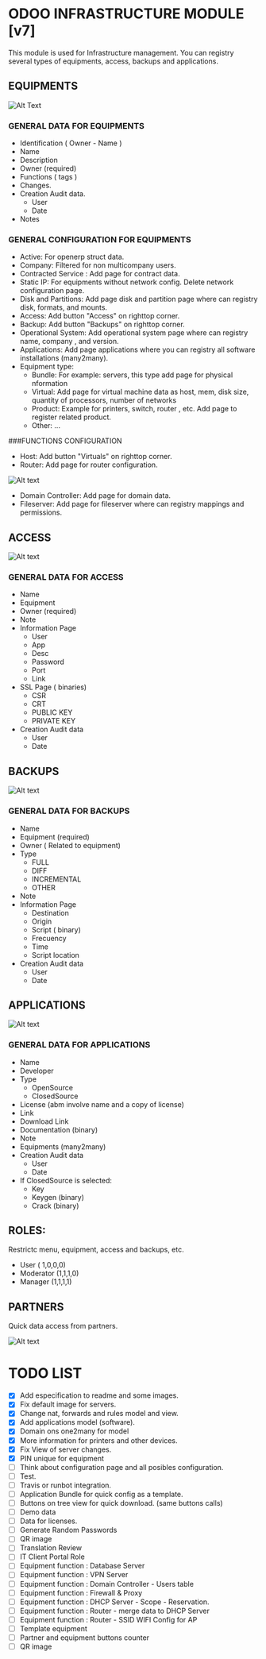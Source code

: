 # ODOO INFRASTRUCTURE MODULE [v7]

This module is used for Infrastructure management. You can registry several types of equipments, access, backups and applications.


## EQUIPMENTS

![Alt Text](/docs/img/server_example.jpg?raw=true "Server Example")

### GENERAL DATA FOR EQUIPMENTS
* Identification ( Owner - Name )
* Name
* Description
* Owner (required)
* Functions ( tags )
* Changes.
* Creation Audit data.
  * User
  * Date
* Notes

### GENERAL CONFIGURATION FOR EQUIPMENTS
* Active: For openerp struct data.
* Company: Filtered for non multicompany users.
* Contracted Service : Add page for contract data.
* Static IP: For equipments without network config. Delete network configuration page.
* Disk and Partitions: Add page disk and partition page where can registry disk, formats, and mounts.
* Access: Add button "Access" on righttop corner.
* Backup: Add button "Backups" on righttop corner.
* Operational System: Add operational system page where can registry name, company , and version.
* Applications: Add page applications where you can registry all software installations (many2many).
* Equipment type:
  * Bundle: For example: servers, this type add page for physical nformation
  * Virtual: Add page for virtual machine data as host, mem, disk size, quantity of processors, number of networks
  * Product: Example for printers, switch, router , etc. Add page to register related product.
  * Other: ...


###FUNCTIONS CONFIGURATION

* Host: Add button "Virtuals" on righttop corner.
* Router: Add page for router configuration.

![Alt text](/docs/img/router_example.jpg?raw=true "Router Example")

* Domain Controller: Add page for domain data.
* Fileserver: Add page for fileserver where can registry mappings and permissions.


## ACCESS

![Alt text](/docs/img/access_example.jpg?raw=true "Access Example")

### GENERAL DATA FOR ACCESS
* Name
* Equipment
* Owner (required)
* Note
* Information Page
  * User
  * App
  * Desc
  * Password
  * Port
  * Link
* SSL Page ( binaries)
  * CSR
  * CRT
  * PUBLIC KEY
  * PRIVATE KEY
* Creation Audit data
  * User
  * Date


## BACKUPS

![Alt text](/docs/img/backup_example.jpg?raw=true "Backup Example")

### GENERAL DATA FOR BACKUPS
* Name
* Equipment (required)
* Owner ( Related to equipment)
* Type
  * FULL
  * DIFF
  * INCREMENTAL
  * OTHER
* Note
* Information Page
  * Destination
  * Origin
  * Script ( binary)
  * Frecuency
  * Time
  * Script location
* Creation Audit data
  * User
  * Date

## APPLICATIONS

![Alt text](/docs/img/application_example.jpg?raw=true "Application Example")

### GENERAL DATA FOR APPLICATIONS
* Name
* Developer
* Type
  * OpenSource
  * ClosedSource
* License (abm involve name and a copy of license)
* Link
* Download Link
* Documentation (binary)
* Note
* Equipments (many2many)
* Creation Audit data
  * User
  * Date
* If ClosedSource is selected:
  * Key
  * Keygen (binary)
  * Crack (binary)


## ROLES:
Restrictc menu, equipment, access and backups, etc.
* User ( 1,0,0,0)
* Moderator (1,1,1,0)
* Manager (1,1,1,1)

## PARTNERS
Quick data access from partners.

![Alt text](/docs/img/partner_example.jpg?raw=true "Partner Example")


# TODO LIST
- [x] Add especification to readme and some images.
- [x] Fix default image for servers.
- [x] Change nat, forwards and rules model and view.
- [x] Add applications model (software).
- [x] Domain ons one2many for model
- [x] More information for printers and other devices.
- [x] Fix View of server changes.
- [x] PIN unique for equipment
- [ ] Think about configuration page and all posibles configuration.
- [ ] Test.
- [ ] Travis or runbot integration.
- [ ] Application Bundle for quick config as a template.
- [ ] Buttons on tree view for quick download. (same buttons calls)
- [ ] Demo data
- [ ] Data for licenses.
- [ ] Generate Random Passwords
- [ ] QR image
- [ ] Translation Review
- [ ] IT Client Portal Role
- [ ] Equipment function : Database Server
- [ ] Equipment function : VPN Server
- [ ] Equipment function : Domain Controller - Users table
- [ ] Equipment function : Firewall & Proxy
- [ ] Equipment function : DHCP Server - Scope - Reservation.
- [ ] Equipment function : Router - merge data to DHCP Server
- [ ] Equipment function : Router - SSID WIFI Config for AP
- [ ] Template equipment
- [ ] Partner and equipment buttons counter
- [ ] QR image
